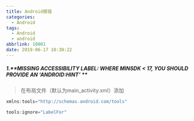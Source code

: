 ```yaml
---
title: Android报错
categories:
  - Android
tags:
  - Android
  - android
abbrlink: 10001
date: 2019-06-17 10:30:22
---
```





##### 1.**MISSING ACCESSIBILITY LABEL: WHERE MINSDK < 17, YOU SHOULD PROVIDE AN ‘ANDROID:HINT’ **

> 在布局文件（默认为main_activity.xml）添加

```java
xmlns:tools="http://schemas.android.com/tools"
  
tools:ignore="LabelFor"
```


